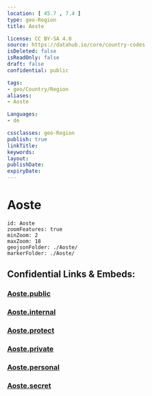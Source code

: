 ```yaml
---
location: [ 45.7 , 7.4 ] 
type: geo-Region
title: Aoste

license: CC BY-SA 4.0
source: https://datahub.io/core/country-codes
isDeleted: false
isReadOnly: false
draft: false
confidential: public

tags:
- geo/Country/Region
aliases:
- Aoste

Languages:
- de

cssclasses: geo-Region
publish: true
linkTitle: 
keywords: 
layout: 
publishDate: 
expiryDate: 
---
```


# Aoste

```leaflet
id: Aoste
zoomFeatures: true 
minZoom: 2 
maxZoom: 18
geojsonFolder: ./Aoste/
markerFolder: ./Aoste/
```


## Confidential Links & Embeds: 

### [Aoste.public](/_public/\Earth\Continent\Europe\Europe~South\Italy\regions~Italy\Aosta_ValleyAoste.public.md) 

### [Aoste.internal](/_internal/\Earth\Continent\Europe\Europe~South\Italy\regions~Italy\Aosta_ValleyAoste.internal.md) 

### [Aoste.protect](/_protect/\Earth\Continent\Europe\Europe~South\Italy\regions~Italy\Aosta_ValleyAoste.protect.md) 

### [Aoste.private](/_private/\Earth\Continent\Europe\Europe~South\Italy\regions~Italy\Aosta_ValleyAoste.private.md) 

### [Aoste.personal](/_personal/\Earth\Continent\Europe\Europe~South\Italy\regions~Italy\Aosta_ValleyAoste.personal.md) 

### [Aoste.secret](/_secret/\Earth\Continent\Europe\Europe~South\Italy\regions~Italy\Aosta_ValleyAoste.secret.md)

